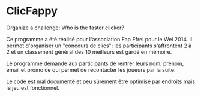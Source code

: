 ClicFappy
=========

Organize a challenge: Who is the faster clicker?

Ce programme a été réalisé pour l'association Fap Efrei pour le Wei 2014.
Il permet d'organiser un "concours de clics": les participants s'affrontent 2 à 2 et un classement général des 10 meilleurs est gardé en mémoire.

Le programme demande aux participants de rentrer leurs nom, prénom, email et promo ce qui permet de recontacter les joueurs par la suite.

Le code est mal documenté et peu sûrement être optimisé par endroits mais le jeu est fonctionnel.
